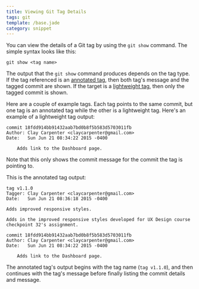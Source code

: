 ```yaml
---
title: Viewing Git Tag Details
tags: git
template: /base.jade
category: snippet
---
```


You can view the details of a Git tag by using the `git show` command. The simple syntax looks like this:

```
git show <tag name>
```

The output that the `git show` command produces depends on the tag type. If the tag referenced is an [annotated tag](http://git-scm.com/book/en/v2/Git-Basics-Tagging#Annotated-Tags), then both tag's message and the tagged commit are shown. If the target is a [lightweight tag](http://git-scm.com/book/en/v2/Git-Basics-Tagging#Lightweight-Tags), then only the tagged commit is shown.

Here are a couple of example tags. Each tag points to the same commit, but one tag is an annotated tag while the other is a lightweight tag. Here's an example of a lightweight tag output:

```
commit 18fdd914bb91432aab7bd0b8f5b583d5703011fb
Author: Clay Carpenter <claycarpenter@gmail.com>
Date:   Sun Jun 21 08:34:22 2015 -0400

    Adds link to the Dashboard page.
```

Note that this only shows the commit message for the commit the tag is pointing to.

This is the annotated tag output:

```
tag v1.1.0
Tagger: Clay Carpenter <claycarpenter@gmail.com>
Date:   Sun Jun 21 08:36:18 2015 -0400

Adds improved responsive styles.

Adds in the improved responsive styles developed for UX Design course checkpoint 32's assignment.

commit 18fdd914bb91432aab7bd0b8f5b583d5703011fb
Author: Clay Carpenter <claycarpenter@gmail.com>
Date:   Sun Jun 21 08:34:22 2015 -0400

    Adds link to the Dashboard page.
```

The annotated tag's output begins with the tag name (`tag v1.1.0`), and then continues with the tag's message before finally listing the commit details and message.
